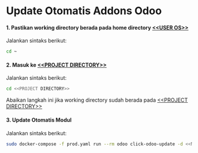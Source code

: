 # Update Otomatis Addons Odoo

#### <a name="langkah1">1. Pastikan working directory berada pada home directory [\<\<USER OS\>\>](/placeholder.md#user-os)</a>

Jalankan sintaks berikut:

```bash
cd ~
````

#### <a name="langkah2">2. Masuk ke [\<\<PROJECT DIRECTORY\>\>](/placeholder.md#project-directory)</a>

Jalankan sintaks berikut:

```bash
cd <<PROJECT DIRECTORY>>
````

Abaikan langkah ini jika working directory sudah berada pada [\<\<PROJECT DIRECTORY\>\>](/placeholder.md#project-directory)

#### <a name="langkah3">3. Update Otomatis Modul</a>

Jalankan sintaks berikut:

````bash
sudo docker-compose -f prod.yaml run --rm odoo click-odoo-update -d <<NAMA DABATASE>>
````
